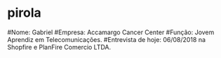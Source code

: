 # pirola
#Nome: Gabriel
#Empresa: Accamargo Cancer Center
#Função: Jovem Aprendiz em Telecomunicações.
#Entrevista de hoje: 06/08/2018 na Shopfire e PlanFire Comercio LTDA.
